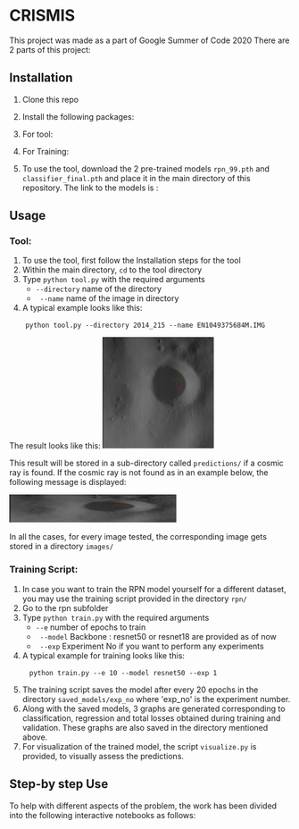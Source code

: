 # CRISMIS
This project was made as a part of Google Summer of Code 2020
There are 2 parts of this project:
## Installation
1. Clone this repo
2. Install the following packages:
  1. For tool:
  2. For Training:
  
3. To use the tool, download the 2 pre-trained models ```rpn_99.pth``` and ```classifier_final.pth``` and place it in the main directory of this repository. The link to the models is :


  
## Usage

### Tool:
1. To use the tool, first follow the Installation steps for the tool
2. Within the main directory, ```cd``` to the  tool directory
3. Type ```python tool.py``` with the required arguments
    *  ```--directory``` name of the directory
    *  ``` --name``` name of the image in directory
4.  A typical example looks like this:
``` cd tool 
    python tool.py --directory 2014_215 --name EN1049375684M.IMG
 ```
 The result looks like this:
 <img src="README_samples/found.PNG" width="200" height="200">
 
This result will be stored in a sub-directory called ```predictions/``` if a cosmic ray is found. If the cosmic ray is not found as in an example below, the following message is displayed:

<img src="README_samples/found.PNG" width="300" height="50">
 
 In all the cases, for every image tested, the corresponding image gets stored in a directory ```images/``` 
 
 
 ### Training Script:
 1. In case you want to train the RPN model yourself for a different dataset, you may use the training script provided in the directory ```rpn/```
 2. Go to the rpn subfolder
 3. Type ```python train.py``` with the required arguments
    *  ```--e``` number of epochs to train
    * ``` --model``` Backbone : resnet50 or resnet18 are provided as of now
    * ``` --exp``` Experiment No if you want to perform any experiments
 4.  A typical example for training looks like this:
 ``` cd rpn/
      python train.py --e 10 --model resnet50 --exp 1
 ```
 5. The training script saves the model after every 20 epochs in the directory ```saved_models/exp_no``` where 'exp_no' is the experiment number.
 6. Along with the saved models, 3 graphs are generated corresponding to classification, regression and total losses obtained during training and validation. These graphs are also saved in the directory mentioned above.
 7. For visualization of the trained model, the script ```visualize.py``` is provided, to visually assess the predictions.

## Step-by step Use
To help with different aspects of the problem, the work has been divided into the following interactive notebooks as follows:



